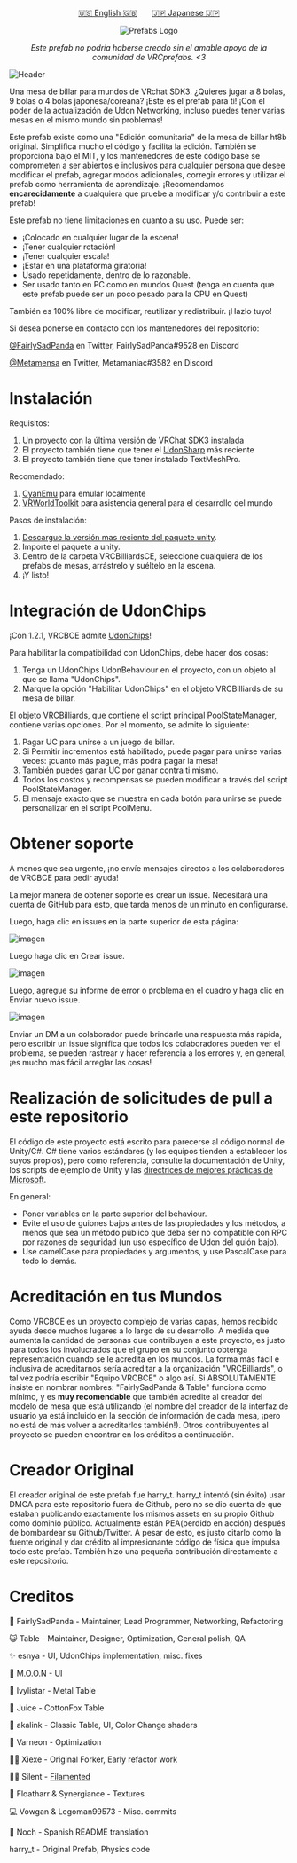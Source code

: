 <p align="center"><a href="https://github.com/VRCBilliards/vrcbce/blob/master/README.md">🇺🇸 English 🇬🇧</a> &nbsp;&nbsp;&nbsp;&nbsp;&nbsp; <a href="https://github.com/VRCBilliards/vrcbce/blob/master/README_ja.md">🇯🇵 Japanese 🇯🇵</a></p>

<p align="center"><img src="https://avatars.githubusercontent.com/u/50210138?s=200&v=4" alt="Prefabs Logo"></p>

<p align="center"><i>Este prefab no podría haberse creado sin el amable apoyo de la comunidad de VRCprefabs. <3</i></p>

![Header](https://user-images.githubusercontent.com/6299186/136136789-f195e2ef-0cce-4807-8313-f62c39159b2f.png)

Una mesa de billar para mundos de VRchat SDK3. ¿Quieres jugar a 8 bolas, 9 bolas o 4 bolas japonesa/coreana? ¡Este es el prefab para ti! ¡Con el poder de la actualización de Udon Networking, incluso puedes tener varias mesas en el mismo mundo sin problemas!

Este prefab existe como una "Edición comunitaria" de la mesa de billar ht8b original. Simplifica mucho el código y facilita la edición. También se proporciona bajo el MIT, y los mantenedores de este código base se comprometen a ser abiertos e inclusivos para cualquier persona que desee modificar el prefab, agregar modos adicionales, corregir errores y utilizar el prefab como herramienta de aprendizaje. ¡Recomendamos **encarecidamente** a cualquiera que pruebe a modificar y/o contribuir a este prefab!

Este prefab no tiene limitaciones en cuanto a su uso. Puede ser:

- ¡Colocado en cualquier lugar de la escena!
- ¡Tener cualquier rotación!
- ¡Tener cualquier escala!
- ¡Estar en una plataforma giratoria!
- Usado repetidamente, dentro de lo razonable.
- Ser usado tanto en PC como en mundos Quest (tenga en cuenta que este prefab puede ser un poco pesado para la CPU en Quest)

También es 100% libre de modificar, reutilizar y redistribuir. ¡Hazlo tuyo!

Si desea ponerse en contacto con los mantenedores del repositorio:

[@FairlySadPanda](https://twitter.com/FairlySadPanda) en Twitter,
FairlySadPanda#9528 en Discord

[@Metamensa](https://twitter.com/Metamensa) en Twitter,
Metamaniac#3582 en Discord

# Instalación

Requisitos:

1. Un proyecto con la última versión de VRChat SDK3 instalada
2. El proyecto también tiene que tener el [UdonSharp](https://github.com/MerlinVR/UdonSharp) más reciente 
3. El proyecto también tiene que tener instalado TextMeshPro.

Recomendado:

1. [CyanEmu](https://github.com/CyanLaser/CyanEmu) para emular localmente
2. [VRWorldToolkit](https://github.com/oneVR/VRWorldToolkit) para asistencia general para el desarrollo del mundo

Pasos de instalación:

1. [Descargue la versión mas reciente del paquete unity](https://github.com/noch3d/vrcbce-spanish/releases/latest).
2. Importe el paquete a unity.
3. Dentro de la carpeta VRCBilliardsCE, seleccione cualquiera de los prefabs de mesas, arrástrelo y suéltelo en la escena.
4. ¡Y listo!

# Integración de UdonChips

¡Con 1.2.1, VRCBCE admite [UdonChips](https://lura.booth.pm/items/3060394)!

Para habilitar la compatibilidad con UdonChips, debe hacer dos cosas:

  1. Tenga un UdonChips UdonBehaviour en el proyecto, con un objeto al que se llama "UdonChips".
  2. Marque la opción "Habilitar UdonChips" en el objeto VRCBilliards de su mesa de billar.

El objeto VRCBilliards, que contiene el script principal PoolStateManager, contiene varias opciones. Por el momento, se admite lo siguiente:

  1. Pagar UC para unirse a un juego de billar.
  2. Si Permitir incrementos está habilitado, puede pagar para unirse varias veces: ¡cuanto más pague, más podrá pagar la mesa!
  3. También puedes ganar UC por ganar contra ti mismo.
  4. Todos los costos y recompensas se pueden modificar a través del script PoolStateManager.
  5. El mensaje exacto que se muestra en cada botón para unirse se puede personalizar en el script PoolMenu.

# Obtener soporte

A menos que sea urgente, ¡no envíe mensajes directos a los colaboradores de VRCBCE para pedir ayuda!

La mejor manera de obtener soporte es crear un issue. Necesitará una cuenta de GitHub para esto, que tarda menos de un minuto en configurarse.

Luego, haga clic en issues en la parte superior de esta página:

![imagen](https://user-images.githubusercontent.com/732532/127752254-37061d3a-c13e-4de7-9212-792e17fe6472.png)

Luego haga clic en Crear issue.

![imagen](https://user-images.githubusercontent.com/732532/127752268-c46fca03-72cf-4712-96b9-24e47764d791.png)

Luego, agregue su informe de error o problema en el cuadro y haga clic en Enviar nuevo issue.

![imagen](https://user-images.githubusercontent.com/732532/127752457-03751bba-df2b-48f0-a220-a9cd699d9974.png)

Enviar un DM a un colaborador puede brindarle una respuesta más rápida, pero escribir un issue significa que todos los colaboradores pueden ver el problema, se pueden rastrear y hacer referencia a los errores y, en general, ¡es mucho más fácil arreglar las cosas!

# Realización de solicitudes de pull a este repositorio

El código de este proyecto está escrito para parecerse al código normal de Unity/C#. C# tiene varios estándares (y los equipos tienden a establecer los suyos propios), pero como referencia, consulte la documentación de Unity, los scripts de ejemplo de Unity y las [directrices de mejores prácticas de Microsoft](https://docs.microsoft.com/en-us/dotnet/csharp/programming-guide/inside-a-program/coding-conventions).

  En general:
  - Poner variables en la parte superior del behaviour.
  - Evite el uso de guiones bajos antes de las propiedades y los métodos, a menos que sea un método público que deba ser no compatible con RPC por razones de seguridad (un uso específico de Udon del guión bajo).
  - Use camelCase para propiedades y argumentos, y use PascalCase para todo lo demás.

# Acreditación en tus Mundos

Como VRCBCE es un proyecto complejo de varias capas, hemos recibido ayuda desde muchos lugares a lo largo de su desarrollo. A medida que aumenta la cantidad de personas que contribuyen a este proyecto, es justo para todos los involucrados que el grupo en su conjunto obtenga representación cuando se le acredita en los mundos. La forma más fácil e inclusiva de acreditarnos sería acreditar a la organización "VRCBilliards", o tal vez podría escribir "Equipo VRCBCE" o algo así. Si ABSOLUTAMENTE insiste en nombrar nombres: "FairlySadPanda & Table" funciona como mínimo, y es **muy recomendable** que también acredite al creador del modelo de mesa que está utilizando (el nombre del creador de la interfaz de usuario ya está incluido en la sección de información de cada mesa, ¡pero no está de más volver a acreditarlos también!). Otros contribuyentes al proyecto se pueden encontrar en los créditos a continuación.

# Creador Original

El creador original de este prefab fue harry_t. harry_t intentó (sin éxito) usar DMCA para este repositorio fuera de Github, pero no se dio cuenta de que estaban publicando exactamente los mismos assets en su propio Github como dominio público. Actualmente están PEA(perdido en acción) después de bombardear su Github/Twitter. A pesar de esto, es justo citarlo como la fuente original y dar crédito al impresionante código de física que impulsa todo este prefab. También hizo una pequeña contribución directamente a este repositorio.


# Creditos
🐼 FairlySadPanda - Maintainer, Lead Programmer, Networking, Refactoring

😺 Table - Maintainer, Designer, Optimization, General polish, QA

✨ esnya - UI, UdonChips implementation, misc. fixes

🌙 M.O.O.N - UI

🌳 Ivylistar - Metal Table

🦊 Juice - CottonFox Table

🦈 akalink - Classic Table, UI, Color Change shaders

🚗 Varneon - Optimization

🧙‍♂️ Xiexe - Original Forker, Early refactor work

🧙‍♀️ Silent - [Filamented](https://gitlab.com/s-ilent/filamented)

🎨 Floatharr & Synergiance - Textures

💻 Vowgan & Legoman99573 - Misc. commits
 
🐆 Noch - Spanish README translation

harry_t - Original Prefab, Physics code
